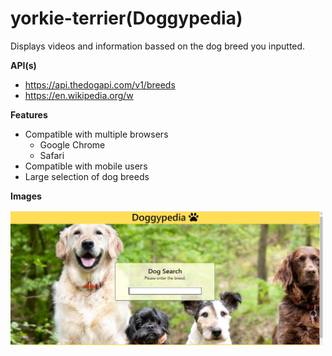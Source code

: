 # yorkie-terrier(Doggypedia)

Displays videos and information bassed on the dog breed you inputted.

__API(s)__ 
* https://api.thedogapi.com/v1/breeds
* https://en.wikipedia.org/w

 __Features__
 * Compatible with multiple browsers
   * Google Chrome
   * Safari 
 * Compatible with mobile users
 * Large selection of dog breeds

__Images__

<img src="assets/images/cover.png" width="500">